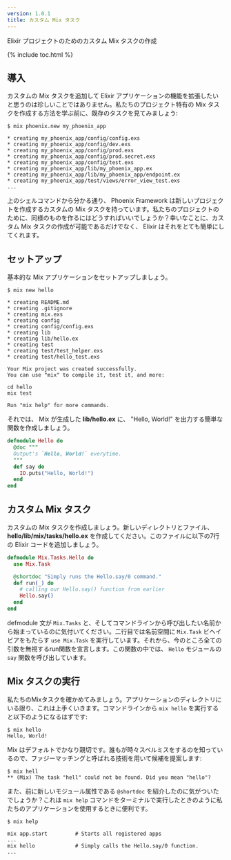 ```yaml
---
version: 1.0.1
title: カスタム Mix タスク
---
```


Elixir プロジェクトのためのカスタム Mix タスクの作成

{% include toc.html %}

## 導入

カスタムの Mix タスクを追加して Elixir アプリケーションの機能を拡張したいと思うのは珍しいことではありません。私たちのプロジェクト特有の Mix タスクを作成する方法を学ぶ前に、既存のタスクを見てみましょう:

```shell
$ mix phoenix.new my_phoenix_app

* creating my_phoenix_app/config/config.exs
* creating my_phoenix_app/config/dev.exs
* creating my_phoenix_app/config/prod.exs
* creating my_phoenix_app/config/prod.secret.exs
* creating my_phoenix_app/config/test.exs
* creating my_phoenix_app/lib/my_phoenix_app.ex
* creating my_phoenix_app/lib/my_phoenix_app/endpoint.ex
* creating my_phoenix_app/test/views/error_view_test.exs
...
```

上のシェルコマンドから分かる通り、 Phoenix Framework は新しいプロジェクトを作成するカスタムの Mix タスクを持っています。私たちのプロジェクトのために、同様のものを作るにはどうすればいいでしょうか？幸いなことに、カスタム Mix タスクの作成が可能であるだけでなく、 Elixir はそれをとても簡単にしてくれます。

## セットアップ

基本的な Mix アプリケーションをセットアップしましょう。

```shell
$ mix new hello

* creating README.md
* creating .gitignore
* creating mix.exs
* creating config
* creating config/config.exs
* creating lib
* creating lib/hello.ex
* creating test
* creating test/test_helper.exs
* creating test/hello_test.exs

Your Mix project was created successfully.
You can use "mix" to compile it, test it, and more:

cd hello
mix test

Run "mix help" for more commands.
```

それでは、 Mix が生成した **lib/hello.ex** に、 "Hello, World!" を出力する簡単な関数を作成しましょう。

```elixir
defmodule Hello do
  @doc """
  Output's `Hello, World!` everytime.
  """
  def say do
    IO.puts("Hello, World!")
  end
end
```

## カスタム Mix タスク

カスタムの Mix タスクを作成しましょう。新しいディレクトリとファイル、 **hello/lib/mix/tasks/hello.ex** を作成してください。このファイルに以下の7行の Elixir コードを追加しましょう。

```elixir
defmodule Mix.Tasks.Hello do
  use Mix.Task

  @shortdoc "Simply runs the Hello.say/0 command."
  def run(_) do
    # calling our Hello.say() function from earlier
    Hello.say()
  end
end
```

defmodule 文が `Mix.Tasks` と、そしてコマンドラインから呼び出したい名前から始まっているのに気付いてください。二行目では名前空間に `Mix.Task` ビヘイビアをもたらす `use Mix.Task` を実行しています。それから、今のところ全ての引数を無視するrun関数を宣言します。この関数の中では、 `Hello` モジュールの `say` 関数を呼び出しています。

## Mix タスクの実行

私たちのMixタスクを確かめてみましょう。アプリケーションのディレクトリにいる限り、これは上手くいきます。コマンドラインから `mix hello` を実行すると以下のようになるはずです:

```shell
$ mix hello
Hello, World!
```

Mix はデフォルトでかなり親切です。誰もが時々スペルミスをするのを知っているので、ファジーマッチングと呼ばれる技術を用いて候補を提案します:

```shell
$ mix hell
** (Mix) The task "hell" could not be found. Did you mean "hello"?
```

また、前に新しいモジュール属性である `@shortdoc` を紹介したのに気がついたでしょうか？これは `mix help` コマンドをターミナルで実行したときのように私たちのアプリケーションを使用するときに便利です。

```shell
$ mix help

mix app.start         # Starts all registered apps
...
mix hello             # Simply calls the Hello.say/0 function.
...
```
